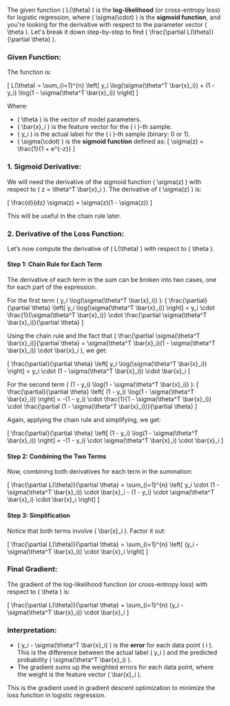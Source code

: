 The given function \( L(\theta) \) is the **log-likelihood** (or cross-entropy loss) for logistic regression, where \( \sigma(\cdot) \) is the **sigmoid function**, and you're looking for the derivative with respect to the parameter vector \( \theta \). Let's break it down step-by-step to find \( \frac{\partial L(\theta)}{\partial \theta} \).

### Given Function:
The function is:

\[
L(\theta) = \sum_{i=1}^{n} \left[ y_i \log(\sigma(\theta^T \bar{x}_i)) + (1 - y_i) \log(1 - \sigma(\theta^T \bar{x}_i)) \right]
\]

Where:
- \( \theta \) is the vector of model parameters.
- \( \bar{x}_i \) is the feature vector for the \( i \)-th sample.
- \( y_i \) is the actual label for the \( i \)-th sample (binary: 0 or 1).
- \( \sigma(\cdot) \) is the **sigmoid function** defined as:
  \[
  \sigma(z) = \frac{1}{1 + e^{-z}}
  \]

### 1. **Sigmoid Derivative**:
We will need the derivative of the sigmoid function \( \sigma(z) \) with respect to \( z = \theta^T \bar{x}_i \). The derivative of \( \sigma(z) \) is:

\[
\frac{d}{dz} \sigma(z) = \sigma(z)(1 - \sigma(z))
\]

This will be useful in the chain rule later.

### 2. **Derivative of the Loss Function**:

Let’s now compute the derivative of \( L(\theta) \) with respect to \( \theta \).

#### Step 1: Chain Rule for Each Term

The derivative of each term in the sum can be broken into two cases, one for each part of the expression.

For the first term \( y_i \log(\sigma(\theta^T \bar{x}_i)) \):
\[
\frac{\partial}{\partial \theta} \left[ y_i \log(\sigma(\theta^T \bar{x}_i)) \right] = y_i \cdot \frac{1}{\sigma(\theta^T \bar{x}_i)} \cdot \frac{\partial \sigma(\theta^T \bar{x}_i)}{\partial \theta}
\]

Using the chain rule and the fact that \( \frac{\partial \sigma(\theta^T \bar{x}_i)}{\partial \theta} = \sigma(\theta^T \bar{x}_i)(1 - \sigma(\theta^T \bar{x}_i)) \cdot \bar{x}_i \), we get:

\[
\frac{\partial}{\partial \theta} \left[ y_i \log(\sigma(\theta^T \bar{x}_i)) \right] = y_i \cdot (1 - \sigma(\theta^T \bar{x}_i)) \cdot \bar{x}_i
\]

For the second term \( (1 - y_i) \log(1 - \sigma(\theta^T \bar{x}_i)) \):
\[
\frac{\partial}{\partial \theta} \left[ (1 - y_i) \log(1 - \sigma(\theta^T \bar{x}_i)) \right] = -(1 - y_i) \cdot \frac{1}{1 - \sigma(\theta^T \bar{x}_i)} \cdot \frac{\partial (1 - \sigma(\theta^T \bar{x}_i))}{\partial \theta}
\]

Again, applying the chain rule and simplifying, we get:

\[
\frac{\partial}{\partial \theta} \left[ (1 - y_i) \log(1 - \sigma(\theta^T \bar{x}_i)) \right] = -(1 - y_i) \cdot \sigma(\theta^T \bar{x}_i) \cdot \bar{x}_i
\]

#### Step 2: Combining the Two Terms

Now, combining both derivatives for each term in the summation:

\[
\frac{\partial L(\theta)}{\partial \theta} = \sum_{i=1}^{n} \left[ y_i \cdot (1 - \sigma(\theta^T \bar{x}_i)) \cdot \bar{x}_i - (1 - y_i) \cdot \sigma(\theta^T \bar{x}_i) \cdot \bar{x}_i \right]
\]

#### Step 3: Simplification

Notice that both terms involve \( \bar{x}_i \). Factor it out:

\[
\frac{\partial L(\theta)}{\partial \theta} = \sum_{i=1}^{n} \left[ (y_i - \sigma(\theta^T \bar{x}_i)) \cdot \bar{x}_i \right]
\]

### Final Gradient:

The gradient of the log-likelihood function (or cross-entropy loss) with respect to \( \theta \) is:

\[
\frac{\partial L(\theta)}{\partial \theta} = \sum_{i=1}^{n} (y_i - \sigma(\theta^T \bar{x}_i)) \cdot \bar{x}_i
\]

### Interpretation:

- \( y_i - \sigma(\theta^T \bar{x}_i) \) is the **error** for each data point \( i \). This is the difference between the actual label \( y_i \) and the predicted probability \( \sigma(\theta^T \bar{x}_i) \).
- The gradient sums up the weighted errors for each data point, where the weight is the feature vector \( \bar{x}_i \).

This is the gradient used in gradient descent optimization to minimize the loss function in logistic regression.